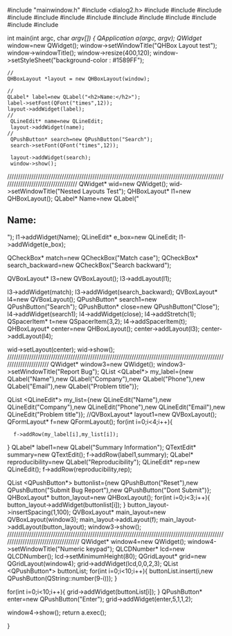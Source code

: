 #include "mainwindow.h"
#include <dialog2.h>
#include <QApplication>
#include <QApplication>
#include <QWidget>
#include <QLabel>
#include <QHBoxLayout>
#include <QLineEdit>
#include <QFormLayout>
#include <QPushButton>
#include <QSpacerItem>
#include <QTextEdit>
#include <QFormLayout>
#include <QLCDNumber>
#include <QGridLayout>

int main(int argc, char *argv[])
{
    QApplication a(argc, argv);
  QWidget* window=new QWidget();
   window->setWindowTitle("QHBox Layout test");
   window->windowTitle();
   window->resize(400,120);
    window->setStyleSheet("background-color : #1589FF");

    //
    QHBoxLayout *layout = new QHBoxLayout(window);

    //
    QLabel* label=new QLabel("<h2>Name:</h2>");
    label->setFont(QFont("times",12));
    layout->addWidget(label);
    //
     QLineEdit* name=new QLineEdit;
     layout->addWidget(name);
    //
     QPushButton* search=new QPushButton("Search");
     search->setFont(QFont("times",12));

     layout->addWidget(search);
     window->show();
   ///////////////////////////////////////////////////////////////////////////////////////////////////////////////////////////////////
   QWidget* wid=new QWidget();
   wid->setWindowTitle("Nested Layouts Test");
   QHBoxLayout* l1=new QHBoxLayout();
   QLabel* Name=new QLabel("<h2>Name:</h2>");
   l1->addWidget(Name);
   QLineEdit* e_box=new QLineEdit;
   l1->addWidget(e_box);

   QCheckBox* match=new QCheckBox("Match case");
   QCheckBox* search_backward=new QCheckBox("Search backward");

   QVBoxLayout* l3=new QVBoxLayout();
   l3->addLayout(l1);

   l3->addWidget(match);
   l3->addWidget(search_backward);
   QVBoxLayout* l4=new QVBoxLayout();
   QPushButton* search1=new QPushButton("Search");
   QPushButton* close=new QPushButton("Close");
   l4->addWidget(search1);
   l4->addWidget(close);
   l4->addStretch(1);
   QSpacerItem* t=new QSpacerItem(3,2);
   l4->addSpacerItem(t);
   QHBoxLayout* center=new QHBoxLayout();
   center->addLayout(l3);
   center->addLayout(l4);

   wid->setLayout(center);
   wid->show();
   //////////////////////////////////////////////////////////////////////////////////////////////////////////////////////
   QWidget* window3=new QWidget();
   window3->setWindowTitle("Report Bug");
   QList <QLabel*> my_label={new QLabel("Name"),new QLabel("Company"),new QLabel("Phone"),new QLabel("Email"),new QLabel("Problem title")};

   QList <QLineEdit*> my_list={new QLineEdit("Name"),new QLineEdit("Company"),new QLineEdit("Phone"),new QLineEdit("Email"),new QLineEdit("Problem title")};
   //QVBoxLayout* layout1=new QVBoxLayout();
   QFormLayout* f=new QFormLayout();
   for(int i=0;i<4;i++){


      f->addRow(my_label[i],my_list[i]);
   }
  QLabel* label1=new QLabel("Summary Information");
  QTextEdit* summary=new QTextEdit();
  f->addRow(label1,summary);
  QLabel* reproducibility=new QLabel("Reproducibility");
  QLineEdit* rep=new QLineEdit();
  f->addRow(reproducibility,rep);

  QList <QPushButton*> buttonlist={new QPushButton("Reset"),new QPushButton("Submit Bug Report"),new QPushButton("Dont Submit")};
  QHBoxLayout* button_layout=new QHBoxLayout();
  for(int i=0;i<3;i++){
      button_layout->addWidget(buttonlist[i]);
  }
  button_layout->insertSpacing(1,100);
  QVBoxLayout* main_layout=new QVBoxLayout(window3);
  main_layout->addLayout(f);
  main_layout->addLayout(button_layout);
   window3->show();
////////////////////////////////////////////////////////////////////////////////////////////////////////////////////////////////////
  QWidget* window4=new QWidget();
  window4->setWindowTitle("Numeric keypad");
  QLCDNumber* lcd=new QLCDNumber();
  lcd->setMinimumHeight(80);
  QGridLayout* grid=new QGridLayout(window4);
  grid->addWidget(lcd,0,0,2,3);
  QList <QPushButton*> buttonList;
  for(int i=0;i<10;i++){
      buttonList.insert(i,new QPushButton(QString::number(9-i)));
  }

  for(int i=0;i<10;i++){
      grid->addWidget(buttonList[i]);
  }
  QPushButton* enter=new QPushButton("Enter");
  grid->addWidget(enter,5,1,1,2);

  window4->show();
    return a.exec();

}
